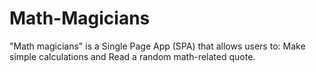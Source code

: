 # Math-Magicians
"Math magicians" is a Single Page App (SPA) that allows users to:  Make simple calculations and Read a random math-related quote.
